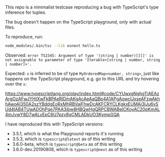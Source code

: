 This repo is a minimalist testcase reproducing a bug with TypeScript's type
inference for tuples.

The bug doesn't happen on the TypeScript playground, only with actual files.

To reproduce, run:

```sh
node_modules/.bin/tsc --lib esnext hello.ts
```

Observed: `error TS2345: Argument of type '(string | number)[][]' is not assignable to parameter of type 'Iterable<[string | number, string | number]>'.`

Expected: `x` is inferred to be of type `MyOrderedMap<number, string>`, just
like happens on the TypeScript playground, e.g. go to this URL and try
hovering over the `x`:

https://www.typescriptlang.org/play/index.html#code/CYUwxgNghgTiAEAzArgOzAFwJYHtXwFkBPAeRlDmAKgAcAeAaQBp4A1APgAowcIJxseAFzwAkhhAwoAI350A2szYBddgEoRxMhRBVajFhwDcAKFCRYCLKgkxEUMAi3lJu6vSUd4IAB4TUwADOhPqe7PAA3ibw8HBQwHgQRPCBWABeICKoyAC20pKmAL4mJvwY8D7wALyEpC6U7pzy8gCMLADkUO3KympGQA

I have reproduced this with TypeScript versions:
- 3.5.1, which is what the Playground reports it's running
- 3.5.3, which is `typescript@latest` as of this writing
- 3.6.0-beta, which is `typescript@beta` as of this writing
- 3.6.0-dev.20190808, which is `typescript@next` as of this writing
